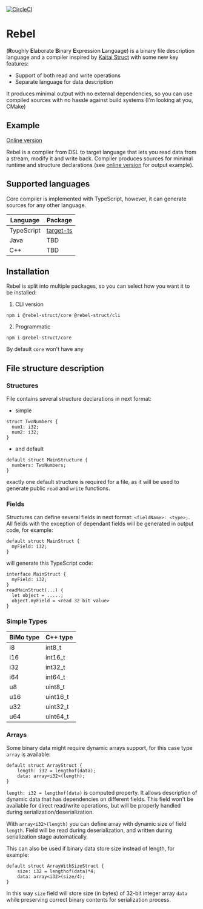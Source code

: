 [![CircleCI](https://circleci.com/gh/Solant/bimo/tree/master.svg?style=svg)](https://circleci.com/gh/Solant/bimo/tree/master)
# Rebel
(<b>R</b>oughly <b>E</b>laborate <b>B</b>inary <b>E</b>xpression <b>L</b>anguage) is a binary file description language and a compiler inspired by [Kaitai Struct](https://kaitai.io/) with some new key features:

* Support of both read and write operations
* Separate language for data description

It produces minimal output with no external dependencies, so you can use compiled sources with no hassle against build systems (I'm looking at you, CMake)

## Example
[Online version](https://bimo-online.netlify.com/)

Rebel is a compiler from DSL to target language that lets you read data from a stream, modify it and write back. Compiler produces sources for minimal runtime and structure declarations (see [online version](https://bimo-online.netlify.com/) for output example).

## Supported languages
Core compiler is implemented with TypeScript, however, it can generate sources for any other language.

| Language | Package |
|----------|---------|
| TypeScript | [target-ts](https://github.com/Solant/rebel/tree/master/packages/target-ts) |
| Java | TBD |
| C++ | TBD |

## Installation
Rebel is split into multiple packages, so you can select how you want it to be installed:
1. CLI version
```
npm i @rebel-struct/core @rebel-struct/cli
```
2. Programmatic
```
npm i @rebel-struct/core
```
By default `core` won't have any 

## File structure description

### Structures
File contains several structure declarations in next format:
* simple
```
struct TwoNumbers {
  num1: i32;
  num2: i32;
}
```
* and default
```
default struct MainStructure {
  numbers: TwoNumbers;
}
```
exactly one default structure is required for a file, as it will be used to generate public `read` and `write` functions.

### Fields
Structures can define several fields in next format: `<fieldName>: <type>;`. All fields with the exception of dependant fields will be generated in output code, for example:
```
default struct MainStruct {
  myField: i32;
}
```
will generate this TypeScript code:
```
interface MainStruct {
  myField: i32;
}
readMainStruct(...) {
  let object = .....;
  object.myField = <read 32 bit value>
}
```

### Simple Types
| BiMo type | C++ type|
|-----------|--------|
| i8        | int8_t |
| i16       | int16_t|
| i32       | int32_t|
| i64       | int64_t|
| u8        |uint8_t |
| u16       |uint16_t|
| u32       |uint32_t|
| u64       |uint64_t|

### Arrays
Some binary data might require dynamic arrays support, for this case type `array` is available:
```
default struct ArrayStruct {
    length: i32 = lengthof(data);
    data: array<i32>(length);
}
```

`length: i32 = lengthof(data)` is computed property. It allows description of dynamic data that has dependencies on different fields.
This field won't be available for direct read/write operations, but will be properly handled during serialization/deserialization.

With `array<i32>(length)` you can define array with dynamic size of field `length`. Field will be read during deserialization, and written during serialization stage automatically.

This can also be used if binary data store size instead of length, for example:
```
default struct ArrayWithSizeStruct {
    size: i32 = lengthof(data)*4;
    data: array<i32>(size/4);
}
```
In this way `size` field will store size (in bytes) of 32-bit integer array `data` while preserving correct binary contents for serialization process. 
